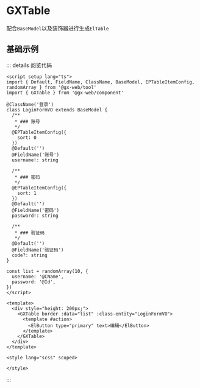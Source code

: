 # GXTable

配合`BaseModel`以及装饰器进行生成`ElTable`

<script setup lang="ts">
import GXTableDemo from './index.vue'
</script>

## 基础示例

<GXTableDemo />

::: details 阅览代码

```vue
<script setup lang="ts">
import { Default, FieldName, ClassName, BaseModel, EPTableItemConfig, randomArray } from '@gx-web/tool'
import { GXTable } from '@gx-web/component'

@ClassName('登录')
class LoginFormVO extends BaseModel {
  /**
   * ### 账号
   */
  @EPTableItemConfig({
    sort: 0
  })
  @Default('')
  @FieldName('账号')
  username!: string

  /**
   * ### 密码
   */
  @EPTableItemConfig({
    sort: 1
  })
  @Default('')
  @FieldName('密码')
  password!: string

  /**
   * ### 验证码
   */
  @Default('')
  @FieldName('验证码')
  code?: string
}

const list = randomArray(10, {
  username: '@CName',
  password: '@Id',
})
</script>

<template>
  <div style="height: 200px;">
    <GXTable border :data="list" :class-entity="LoginFormVO">
      <template #action>
        <ElButton type="primary" text>编辑</ElButton>
      </template>
    </GXTable>
  </div>
</template>

<style lang="scss" scoped>

</style>
```

:::
